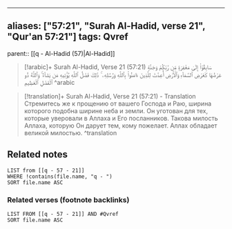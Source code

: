
---
aliases: ["57:21", "Surah Al-Hadid, verse 21", "Qur'an 57:21"]
tags: Qvref
---

parent:: [[q - Al-Hadid (57)|Al-Hadid]]

> [!arabic]+ Surah Al-Hadid, Verse 21 (57:21)
> <span class="quran-arabic">سَابِقُوٓا۟ إِلَىٰ مَغْفِرَةٍ مِّن رَّبِّكُمْ وَجَنَّةٍ عَرْضُهَا كَعَرْضِ ٱلسَّمَآءِ وَٱلْأَرْضِ أُعِدَّتْ لِلَّذِينَ ءَامَنُوا۟ بِٱللَّهِ وَرُسُلِهِۦ ۚ ذَٰلِكَ فَضْلُ ٱللَّهِ يُؤْتِيهِ مَن يَشَآءُ ۚ وَٱللَّهُ ذُو ٱلْفَضْلِ ٱلْعَظِيمِ</span>
^arabic

> [!translation]+ Surah Al-Hadid, Verse 21 (57:21) - Translation
> Стремитесь же к прощению от вашего Господа и Раю, ширина которого подобна ширине неба и земли. Он уготован для тех, которые уверовали в Аллаха и Его посланников. Такова милость Аллаха, которую Он дарует тем, кому пожелает. Аллах обладает великой милостью.
^translation



## Related notes
```dataview
LIST from [[q - 57 - 21]]
WHERE !contains(file.name, "q - ")
SORT file.name ASC
```

### Related verses (footnote backlinks)
```dataview
LIST FROM [[q - 57 - 21]] AND #Qvref
SORT file.name ASC
```

